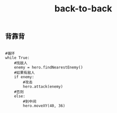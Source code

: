 ﻿---
layout: default
title: back-to-back
---
## 背靠背
```

#循环
while True:
    #找敌人
    enemy = hero.findNearestEnemy()
    #如果有敌人
    if enemy:
        #攻击
        hero.attack(enemy)
    #否则
    else:
        #到中间
        hero.moveXY(40, 36)

```
